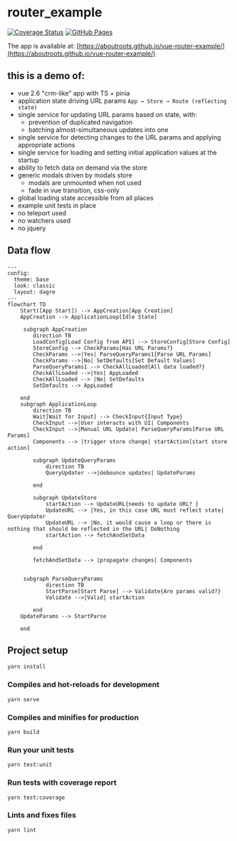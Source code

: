# router_example

[![Coverage Status](https://img.shields.io/badge/dynamic/json?url=https://aboutroots.github.io/vue-router-example/coverage/coverage-summary.json&label=coverage&query=$.total.statements.pct&suffix=%&color=brightgreen)](https://aboutroots.github.io/vue-router-example/coverage/)
[![GitHub Pages](https://img.shields.io/badge/demo-online-brightgreen)](https://aboutroots.github.io/vue-router-example/)

The app is available at: [https://aboutroots.github.io/vue-router-example/](https://aboutroots.github.io/vue-router-example/)

## this is a demo of:

- vue 2.6 "crm-like" app with TS + pinia
- application state driving URL params `App → Store → Route (reflecting state)`
- single service for updating URL params based on state, with:
  - prevention of duplicated navigation
  - batching almost-simultaneous updates into one
- single service for detecting changes to the URL params and applying appropriate actions
- single service for loading and setting initial application values at the startup
- ability to fetch data on demand via the store
- generic modals driven by modals store
  - modals are unmounted when not used
  - fade in vue transition, css-only
- global loading state accessible from all places
- example unit tests in place
- no teleport used
- no watchers used
- no jquery

## Data flow

```mermaid
---
config:
  theme: base
  look: classic
  layout: dagre
---
flowchart TD
    Start([App Start]) --> AppCreation[App Creation]
    AppCreation --> ApplicationLoop[Idle State]

     subgraph AppCreation
        direction TB
        LoadConfig[Load Config from API] --> StoreConfig[Store Config]
        StoreConfig --> CheckParams{Has URL Params?}
        CheckParams -->|Yes| ParseQueryParams1[Parse URL Params]
        CheckParams -->|No| SetDefaults[Set Default Values]
        ParseQueryParams1 --> CheckAllLoaded{All data loaded?}
        CheckAllLoaded -->|Yes| AppLoaded
        CheckAllLoaded --> |No| SetDefaults
        SetDefaults --> AppLoaded

    end
    subgraph ApplicationLoop
        direction TB
        Wait[Wait for Input] --> CheckInput{Input Type}
        CheckInput -->|User interacts with UI| Components
        CheckInput -->|Manual URL Update| ParseQueryParams[Parse URL Params]
        Components --> |trigger store change| startAction[start store action]

        subgraph UpdateQueryParams
            direction TB
            QueryUpdater -->|debounce updates| UpdateParams

        end

        subgraph UpdateStore
            startAction --> UpdateURL{needs to update URL? }
            UpdateURL --> |Yes, in this case URL must reflect state| QueryUpdater
            UpdateURL --> |No, it would cause a loop or there is nothing that should be reflected in the URL| DoNothing
            startAction --> fetchAndSetData

        end

        fetchAndSetData --> |propagate changes| Components


     subgraph ParseQueryParams
            direction TB
            StartParse[Start Parse] --> Validate{Are params valid?}
            Validate -->|Valid| startAction

        end
    UpdateParams --> StartParse

    end

```

## Project setup

```
yarn install
```

### Compiles and hot-reloads for development

```
yarn serve
```

### Compiles and minifies for production

```
yarn build
```

### Run your unit tests

```
yarn test:unit
```

### Run tests with coverage report

```
yarn test:coverage
```

### Lints and fixes files

```
yarn lint
```

